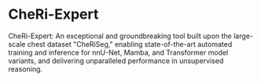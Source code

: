 # CheRi-Expert
CheRi-Expert: An exceptional and groundbreaking tool built upon the large-scale chest dataset "CheRiSeg," enabling state-of-the-art automated training and inference for nnU-Net, Mamba, and Transformer model variants, and delivering unparalleled performance in unsupervised reasoning.
